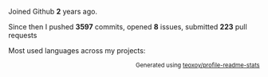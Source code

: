 Joined Github **2** years ago.

Since then I pushed **3597** commits, opened **8** issues, submitted **223** pull requests

Most used languages across my projects:


<p align="right"><sub>Generated using <a href="https://github.com/marketplace/actions/profile-readme-stats">teoxoy/profile-readme-stats</a></sub></p>
